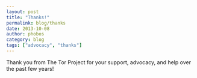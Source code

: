 ```yaml
---
layout: post
title: "Thanks!"
permalink: blog/thanks
date: 2013-10-08
author: phobos
category: blog
tags: ["advocacy", "thanks"]
---
```


Thank you from The Tor Project for your support, advocacy, and help over the past few years!


